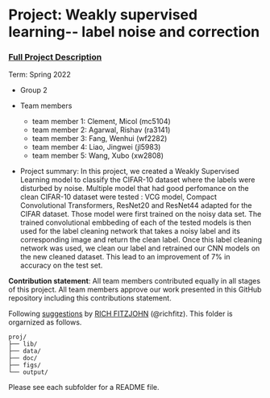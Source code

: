 # Project: Weakly supervised learning-- label noise and correction


### [Full Project Description](doc/project3_desc.md)

Term: Spring 2022

+ Group 2
+ Team members
	+ team member 1: Clement, Micol (mc5104)
	+ team member 2: Agarwal, Rishav (ra3141)
	+ team member 3: Fang, Wenhui (wf2282)
	+ team member 4: Liao, Jingwei (jl5983)
	+ team member 5: Wang, Xubo (xw2808)

+ Project summary: In this project, we created a Weakly Supervised Learning model to classify the CIFAR-10 dataset where the labels were disturbed by noise. Multiple model that had good perfomance on the clean CIFAR-10 dataset were tested : VCG model, Compact Convolutional Transformers, ResNet20 and ResNet44 adapted for the CIFAR dataset. Those model were first trained on the noisy data set. The trained convolutional embbeding of each of the tested models is then used for the label cleaning network that takes a noisy label and its corresponding image and return the clean label. Once this label cleaning network was used, we clean our label and retrained our CNN models on the new cleaned dataset. This lead to an improvement of 7% in accuracy on the test set.
	
**Contribution statement**: All team members contributed equally in all stages of this project. All team members approve our work presented in this GitHub repository including this contributions statement. 

Following [suggestions](http://nicercode.github.io/blog/2013-04-05-projects/) by [RICH FITZJOHN](http://nicercode.github.io/about/#Team) (@richfitz). This folder is orgarnized as follows.

```
proj/
├── lib/
├── data/
├── doc/
├── figs/
└── output/
```

Please see each subfolder for a README file.
